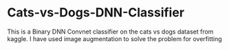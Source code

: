 # Cats-vs-Dogs-DNN-Classifier
This is a Binary DNN Convnet classifier on the cats vs dogs dataset from kaggle. I have used image augmentation to solve the problem for overfitting
